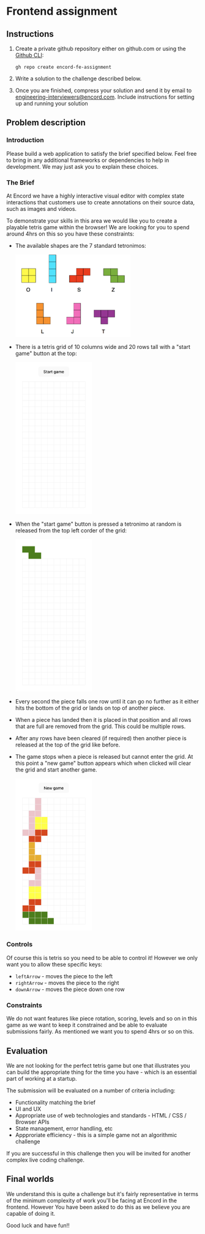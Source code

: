 # Frontend assignment


## Instructions

1. Create a private github repository either on github.com or using the 
[Github CLI](https://cli.github.com/):

   ```
   gh repo create encord-fe-assignment
   ```

1. Write a solution to the challenge described below.

1. Once you are finished, compress your solution and send it by email to 
engineering-interviewers@encord.com. Include instructions for setting up and 
running your solution

## Problem description

### Introduction


Please build a web application to satisfy the brief specified below. Feel free 
to bring in any additional frameworks or dependencies to help in development. 
We may just ask you to explain these choices.

### The Brief

At Encord we have a highly interactive visual editor with complex state 
interactions that customers use to create annotations on their source data, 
such as images and videos. 

To demonstrate your skills in this area we would like you to create a playable
tetris game within the browser! We are looking for you to spend around 4hrs on
this so you have these constraints:

- The available shapes are the 7 standard tetronimos:

  <img src="./assets/pieces.png" width="300px" />

- There is a tetris grid of 10 columns wide and 20 rows tall with a "start game"
  button at the top:

  <img src="./assets/grid.png" width="200px" />

- When the "start game" button is pressed a tetronimo at random is released 
  from the top left corder of the grid:

  <img src="./assets/piece-released.png" width="200px" />

- Every second the piece falls one row until it can go no further as it either 
  hits the bottom of the grid or lands on top of another piece.

- When a piece has landed then it is placed in that position and all rows that
  are full are removed from the grid. This could be multiple rows.

- After any rows have been cleared (if required) then another piece is released 
  at the top of the grid like before.

- The game stops when a piece is released but cannot enter the grid. At this
  point a "new game" button appears which when clicked will clear the grid and
  start another game.

  <img src="./assets/game-ended.png" width="200px" />

### Controls

Of course this is tetris so you need to be able to control it! However we only
want you to allow these specific keys:

- `leftArrow` - moves the piece to the left
- `rightArrow` - moves the piece to the right
- `downArrow` - moves the piece down one row

### Constraints

We do not want features like piece rotation, scoring, levels and so on in this 
game as we want to keep it constrained and be able to evaluate submissions 
fairly. As mentioned we want you to spend 4hrs or so on this. 


## Evaluation

We are not looking for the perfect tetris game but one that illustrates you
can build the appropriate thing for the time you have - which is an essential 
part of working at a startup.

The submission will be evaluated on a number of criteria including:

- Functionality matching the brief
- UI and UX
- Appropriate use of web technologies and standards - HTML / CSS / Browser APIs
- State management, error handling, etc
- Appproriate efficiency - this is a simple game not an algorithmic challenge

If you are successful in this challenge then you will be invited for another
complex live coding challenge.


## Final worlds

We understand this is quite a challenge but it's fairly representative in terms 
of the minimum complexity of work you'll be facing at Encord in the frontend.
However You have been asked to do this as we believe you are capable of doing 
it.

Good luck and have fun!!
